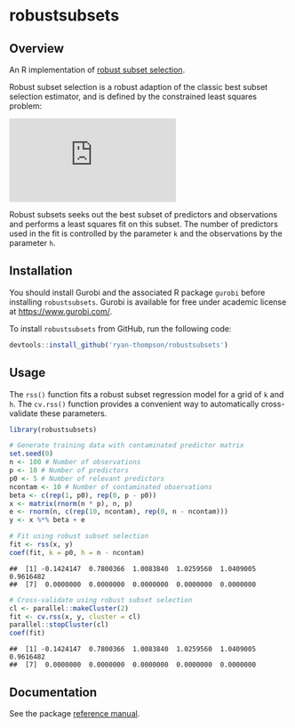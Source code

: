 
# robustsubsets

## Overview

An R implementation of [robust subset
selection](https://arxiv.org/abs/2005.08217).

Robust subset selection is a robust adaption of the classic best subset
selection estimator, and is defined by the constrained least squares
problem:

![\min\_{\beta, I}~\frac{1}{2}\sum\_{i\in I}(y_i-x_i^T\beta)^2\quad~\operatorname{s.t.}\\\beta\\\_0\leq k,~I\subseteq\\1,\ldots,n\\,~\|I\|\geq h](https://latex.codecogs.com/png.latex?%5Cmin_%7B%5Cbeta%2C%20I%7D~%5Cfrac%7B1%7D%7B2%7D%5Csum_%7Bi%5Cin%20I%7D%28y_i-x_i%5ET%5Cbeta%29%5E2%5Cquad~%5Coperatorname%7Bs.t.%7D%5C%7C%5Cbeta%5C%7C_0%5Cleq%20k%2C~I%5Csubseteq%5C%7B1%2C%5Cldots%2Cn%5C%7D%2C~%7CI%7C%5Cgeq%20h "\min_{\beta, I}~\frac{1}{2}\sum_{i\in I}(y_i-x_i^T\beta)^2\quad~\operatorname{s.t.}\|\beta\|_0\leq k,~I\subseteq\{1,\ldots,n\},~|I|\geq h")

Robust subsets seeks out the best subset of predictors and observations
and performs a least squares fit on this subset. The number of
predictors used in the fit is controlled by the parameter `k` and the
observations by the parameter `h`.

## Installation

You should install Gurobi and the associated R package `gurobi` before
installing `robustsubsets`. Gurobi is available for free under academic
license at <https://www.gurobi.com/>.

To install `robustsubsets` from GitHub, run the following code:

``` r
devtools::install_github('ryan-thompson/robustsubsets')
```

## Usage

The `rss()` function fits a robust subset regression model for a grid of
`k` and `h`. The `cv.rss()` function provides a convenient way to
automatically cross-validate these parameters.

``` r
library(robustsubsets)

# Generate training data with contaminated predictor matrix
set.seed(0)
n <- 100 # Number of observations
p <- 10 # Number of predictors
p0 <- 5 # Number of relevant predictors
ncontam <- 10 # Number of contaminated observations
beta <- c(rep(1, p0), rep(0, p - p0))
x <- matrix(rnorm(n * p), n, p)
e <- rnorm(n, c(rep(10, ncontam), rep(0, n - ncontam)))
y <- x %*% beta + e

# Fit using robust subset selection
fit <- rss(x, y)
coef(fit, k = p0, h = n - ncontam)
```

    ##  [1] -0.1424147  0.7800366  1.0083840  1.0259560  1.0409005  0.9616482
    ##  [7]  0.0000000  0.0000000  0.0000000  0.0000000  0.0000000

``` r
# Cross-validate using robust subset selection
cl <- parallel::makeCluster(2)
fit <- cv.rss(x, y, cluster = cl)
parallel::stopCluster(cl)
coef(fit)
```

    ##  [1] -0.1424147  0.7800366  1.0083840  1.0259560  1.0409005  0.9616482
    ##  [7]  0.0000000  0.0000000  0.0000000  0.0000000  0.0000000

## Documentation

See the package [reference manual](robustsubsets_1.1.3.pdf).
